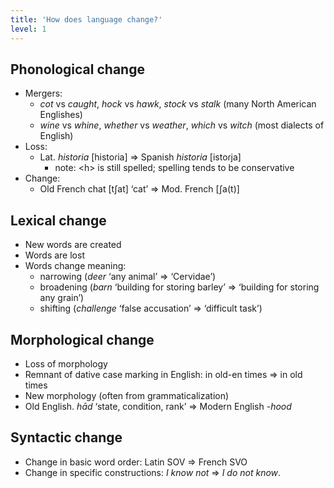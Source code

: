```yaml
---
title: 'How does language change?'
level: 1
---
```


## Phonological change

- Mergers:
  - _cot_ vs _caught_, _hock_ vs _hawk_, _stock_ vs _stalk_ (many North American Englishes)
  - _wine_ vs _whine_, _whether_ vs _weather_, _which_ vs _witch_ (most dialects of English)
- Loss:
  - Lat. _historia_ [histoɾia] => Spanish _historia_ [istoɾja]
    - note: \<h\> is still spelled; spelling tends to be conservative
- Change:
  - Old French chat [tʃat] ‘cat’ => Mod. French [ʃa(t)]

## Lexical change

- New words are created
- Words are lost
- Words change meaning:
  - narrowing (_deer_ ‘any animal’ => ‘Cervidae’)
  - broadening (_barn_ ‘building for storing barley’ => ‘building for storing any grain’)
  - shifting (_challenge_ ‘false accusation’ => ‘difficult task’)

## Morphological change

- Loss of morphology
- Remnant of dative case marking in English: in old-en times => in old times
- New morphology (often from grammaticalization)
- Old English. _hād_ ‘state, condition, rank’ => Modern English _-hood_

## Syntactic change

- Change in basic word order: Latin SOV => French SVO
- Change in specific constructions: _I know not_ => _I do not know_.
